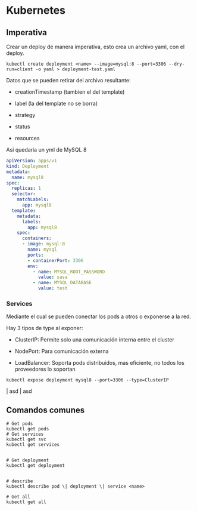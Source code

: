 # Kubernetes

## Imperativa

Crear un deploy de manera imperativa, esto crea un archivo yaml, con el deploy. 

```shell
kubectl create deployment <name> --image=mysql:8 --port=3306 --dry-run=client -o yaml > deployment-test.yaml
```

Datos que se pueden retirar del archivo resultante:

* creationTimestamp (tambien el del template)

* label (la del template no se borra)

* strategy

* status

* resources

Asi quedaria un yml de MySQL 8

```yaml
apiVersion: apps/v1
kind: Deployment
metadata:
  name: mysql8
spec:
  replicas: 1
  selector:
    matchLabels:
      app: mysql8
  template:
    metadata:
      labels:
        app: mysql8
    spec:
      containers:
      - image: mysql:8
        name: mysql
        ports:
        - containerPort: 3306
        env:
          - name: MYSQL_ROOT_PASSWORD
            value: sasa
          - name: MYSQL_DATABASE
            value: test
```

### Services

Mediante el cual se pueden conectar los pods a otros o exponerse a la red.

Hay 3 tipos de type al exponer:

* ClusterIP: Permite solo una comunicación interna entre el cluster

* NodePort: Para comunicación externa

* LoadBalancer: Soporta pods distribuidos, mas eficiente, no todos los proveedores lo soportan



```shell
kubectl expose deployment mysql8 --port=3306 --type=ClusterIP
```

| asd | asd

## Comandos comunes

```shell
# Get pods
kubectl get pods
# Get services
kubectl get svc 
kubectl get services


# Get deployment
kubectl get deployment


# describe
kubectl describe pod \| deployment \| service <name>

# Get all
kubectl get all
```
